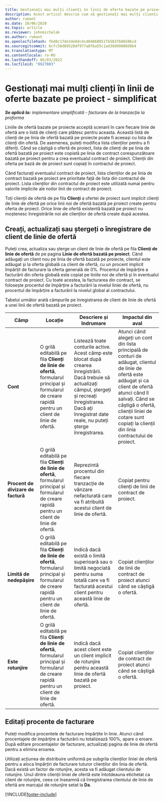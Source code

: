 ```yaml
---
title: Gestionați mai mulți clienți în linii de oferte bazate pe proiect - simplificat
description: Acest articol descrie cum să gestionați mai mulți clienți pe linii de ofertă bazate pe proiecte.
author: rumant
ms.date: 10/06/2020
ms.topic: article
ms.reviewer: johnmichalak
ms.author: rumant
ms.openlocfilehash: fbd0c17de3de8dc4cd84860851fb5837b86586cd
ms.sourcegitcommit: 6cfc50d89528df977a8f6a55c1ad39d99800d9b4
ms.translationtype: MT
ms.contentlocale: ro-RO
ms.lasthandoff: 06/03/2022
ms.locfileid: "8927803"
---
```

# <a name="manage-multiple-customers-on-project-based-quote-lines---lite"></a>Gestionați mai mulți clienți în linii de oferte bazate pe proiect - simplificat

_**Se aplică la:** implementare simplificată - facturare de la tranzacție la proforma_

Liniile de ofertă bazate pe proiecte acceptă scenarii în care fiecare linie de ofertă are o listă de clienți care plătesc pentru aceasta. Această listă de clienți de pe linia de ofertă bazată pe proiecte poate fi aceeași cu lista de clienți din ofertă. De asemenea, puteți modifica lista clienților pentru a fi diferiți. Când se câștigă o ofertă de proiect, lista de clienți de pe linia de ofertă bazată pe proiect este copiată pe linia de contract corespunzătoare bazată pe proiect pentru a crea eventualul contract de proiect. Clienții din oferta pe bază de de proiect sunt copiați în contractul de proiect.

Când facturați eventualul contract de proiect, lista clienților de pe linia de contract bazată pe proiect are prioritate față de lista din contractul de proiect. Lista clienților din contractul de proiect este utilizată numai pentru valorile implicite ale noilor linii de contract de proiect.

Toți clienții de ofertă de pe fila **Clienți** a ofertei de proiect sunt implicit clienți de linie de ofertă pe orice linii noi de ofertă bazată pe proiect create pentru oferta de proiect. Orice linie de ofertă existentă bazată pe proiect nu moștenesc înregistrările noi ale clienților de ofertă create după acestea.

## <a name="create-update-or-delete-a-quote-line-customer-record"></a>Creați, actualizați sau ștergeți o înregistrare de client de linie de ofertă

Puteți crea, actualiza sau șterge un client de linie de ofertă pe fila **Clienți de linie de ofertă** de pe pagina **Linie de ofertă bazată pe proiect**. Când adăugați un client nou pe linia de ofertă bazată pe proiecte, clientul este adăugat și la oferta globală ca client de ofertă, cu un procent implicit împărțit de facturare la oferta generală de 0%. Procentul de împărțire a facturării din oferta globală este copiat pe liniile noi de ofertă și în eventualul contract de proiect. Cu toate acestea, la facturarea din contract, se folosește procentul de împărțire a facturării la nivelul liniei de ofertă, nu procentul de împărțire a facturării la nivelul global al contractului. 

Tabelul următor arată câmpurile pe înregistrarea de client de linie de ofertă a unei linii de ofertă bazată pe proiect.

| Câmp | Locație | Descriere și îndrumare | Impactul din aval |
| --- | --- | --- | --- |
| **Cont** | O grilă editabilă pe fila **Clienți de linie de ofertă**, formularul principal și formularul de creare rapidă pentru un client de linie de ofertă. | Listează toate conturile active. Acest câmp este blocat după crearea înregistrării. Dacă trebuie să actualizați câmpul, ștergeți și recreați înregistrarea. Dacă ați înregistrat date reale, nu puteți șterge înregistrarea. | Atunci când alegeți un cont din lista principală de conturi de adăugat, clientul de linie de ofertă este adăugat și ca client de ofertă atunci când îl salvați. Când se câștigă o ofertă, clienții liniei de cotare sunt copiați la clienții din linia contractului de proiect. |
| **Procent de divizare de factură** | O grilă editabilă pe fila **Clienți de linie de ofertă**, formularul principal și formularul de creare rapidă pentru un client de linie de ofertă. | Reprezintă procentul din fiecare tranzacție de vânzare nefacturată care va fi atribuită acestui client de linie de ofertă. | Copiat pentru clienți de linii de contract de proiect. |
| **Limită de nedepășire** | O grilă editabilă pe fila **Clienți de linie de ofertă**, formularul principal și formularul de creare rapidă pentru un client de linie de ofertă. | Indică dacă există o limită superioară sau o limită negociată pentru suma totală care va fi facturată acestui client pentru această linie de ofertă. | Copiat clienților de linii de contract de proiect atunci când se câștigă o ofertă. |
| **Este rotunjire** | O grilă editabilă pe fila **Clienți de linie de ofertă**, formularul principal și formularul de creare rapidă pentru un client de linie de ofertă. | Indică dacă acest client este un client implicit de rotunjire pentru această linie de ofertă bazată pe proiect. | Copiat clienților de contract de proiect atunci când se câștigă o ofertă. |

## <a name="edit-billing-split-percentages"></a>Editați procente de facturare

Puteți modifica procentele de facturare împărțite în linie. Atunci când procentajele de împărțire a facturării nu totalizează 100%, apare o eroare. După editare procentajelor de facturare, actualizați pagina de linie de ofertă pentru a elimina eroarea.

Utilizați acțiunea de distribuire uniformă pe subgrila clienților liniei de ofertă pentru a aloca împărțiri de facturare tuturor clienților din linia de ofertă. Dacă există un factor de rotunjire, acesta va fi adăugat clientului de rotunjire. Unul dintre clienții liniei de ofertă este întotdeauna etichetat ca client de rotunjire, ceea ce înseamnă că înregistrarea clientului de linie de ofertă are marcajul de rotunjire setat la **Da**. 


[!INCLUDE[footer-include](../../includes/footer-banner.md)]